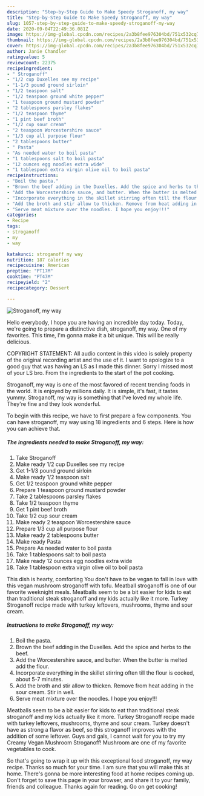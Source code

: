 ```yaml
---
description: "Step-by-Step Guide to Make Speedy Stroganoff, my way"
title: "Step-by-Step Guide to Make Speedy Stroganoff, my way"
slug: 1057-step-by-step-guide-to-make-speedy-stroganoff-my-way
date: 2020-09-04T22:49:36.081Z
image: https://img-global.cpcdn.com/recipes/2a3b8fee976304bd/751x532cq70/stroganoff-my-way-recipe-main-photo.jpg
thumbnail: https://img-global.cpcdn.com/recipes/2a3b8fee976304bd/751x532cq70/stroganoff-my-way-recipe-main-photo.jpg
cover: https://img-global.cpcdn.com/recipes/2a3b8fee976304bd/751x532cq70/stroganoff-my-way-recipe-main-photo.jpg
author: Janie Chandler
ratingvalue: 5
reviewcount: 22375
recipeingredient:
- " Stroganoff"
- "1/2 cup Duxelles see my recipe"
- "1-1/3 pound ground sirloin"
- "1/2 teaspoon salt"
- "1/2 teaspoon ground white pepper"
- "1 teaspoon ground mustard powder"
- "2 tablespoons parsley flakes"
- "1/2 teaspoon thyme"
- "1 pint beef broth"
- "1/2 cup sour cream"
- "2 teaspoon Worcestershire sauce"
- "1/3 cup all purpose flour"
- "2 tablespoons butter"
- " Pasta"
- "As needed water to boil pasta"
- "1 tablespoons salt to boil pasta"
- "12 ounces egg noodles extra wide"
- "1 tablespoon extra virgin olive oil to boil pasta"
recipeinstructions:
- "Boil the pasta."
- "Brown the beef adding in the Duxelles. Add the spice and herbs to the beef."
- "Add the Worcestershire sauce, and butter. When the butter is melted add the flour."
- "Incorporate everything in the skillet stirring often till the flour is cooked, about 5-7 minutes."
- "Add the broth and stir allow to thicken. Remove from heat adding in the sour cream. Stir in well."
- "Serve meat mixture over the noodles. I hope you enjoy!!!"
categories:
- Recipe
tags:
- stroganoff
- my
- way

katakunci: stroganoff my way 
nutrition: 187 calories
recipecuisine: American
preptime: "PT17M"
cooktime: "PT47M"
recipeyield: "2"
recipecategory: Dessert

---
```



![Stroganoff, my way](https://img-global.cpcdn.com/recipes/2a3b8fee976304bd/751x532cq70/stroganoff-my-way-recipe-main-photo.jpg)

Hello everybody, I hope you are having an incredible day today. Today, we're going to prepare a distinctive dish, stroganoff, my way. One of my favorites. This time, I'm gonna make it a bit unique. This will be really delicious.

COPYRIGHT STATEMENT: All audio content in this video is solely property of the original recording artist and the use of it. I want to apologize to a good guy that was having an LS as I made this dinner. Sorry I missed most of your LS bro. From the ingredients to the start of the pot cooking.

Stroganoff, my way is one of the most favored of recent trending foods in the world. It is enjoyed by millions daily. It is simple, it's fast, it tastes yummy. Stroganoff, my way is something that I've loved my whole life. They're fine and they look wonderful.


To begin with this recipe, we have to first prepare a few components. You can have stroganoff, my way using 18 ingredients and 6 steps. Here is how you can achieve that.

<!--inarticleads1-->

##### The ingredients needed to make Stroganoff, my way:

1. Take  Stroganoff
1. Make ready 1/2 cup Duxelles see my recipe
1. Get 1-1/3 pound ground sirloin
1. Make ready 1/2 teaspoon salt
1. Get 1/2 teaspoon ground white pepper
1. Prepare 1 teaspoon ground mustard powder
1. Take 2 tablespoons parsley flakes
1. Take 1/2 teaspoon thyme
1. Get 1 pint beef broth
1. Take 1/2 cup sour cream
1. Make ready 2 teaspoon Worcestershire sauce
1. Prepare 1/3 cup all purpose flour
1. Make ready 2 tablespoons butter
1. Make ready  Pasta
1. Prepare As needed water to boil pasta
1. Take 1 tablespoons salt to boil pasta
1. Make ready 12 ounces egg noodles extra wide
1. Take 1 tablespoon extra virgin olive oil to boil pasta


This dish is hearty, comforting You don&#39;t have to be vegan to fall in love with this vegan mushroom stroganoff with tofu. Meatball stroganoff is one of our favorite weeknight meals. Meatballs seem to be a bit easier for kids to eat than traditional steak stroganoff and my kids actually like it more. Turkey Stroganoff recipe made with turkey leftovers, mushrooms, thyme and sour cream. 

<!--inarticleads2-->

##### Instructions to make Stroganoff, my way:

1. Boil the pasta.
1. Brown the beef adding in the Duxelles. Add the spice and herbs to the beef.
1. Add the Worcestershire sauce, and butter. When the butter is melted add the flour.
1. Incorporate everything in the skillet stirring often till the flour is cooked, about 5-7 minutes.
1. Add the broth and stir allow to thicken. Remove from heat adding in the sour cream. Stir in well.
1. Serve meat mixture over the noodles. I hope you enjoy!!!


Meatballs seem to be a bit easier for kids to eat than traditional steak stroganoff and my kids actually like it more. Turkey Stroganoff recipe made with turkey leftovers, mushrooms, thyme and sour cream. Turkey doesn&#39;t have as strong a flavor as beef, so this stroganoff improves with the addition of some leftover. Guys and gals, I cannot wait for you to try my Creamy Vegan Mushroom Stroganoff! Mushroom are one of my favorite vegetables to cook. 

So that's going to wrap it up with this exceptional food stroganoff, my way recipe. Thanks so much for your time. I am sure that you will make this at home. There's gonna be more interesting food at home recipes coming up. Don't forget to save this page in your browser, and share it to your family, friends and colleague. Thanks again for reading. Go on get cooking!
